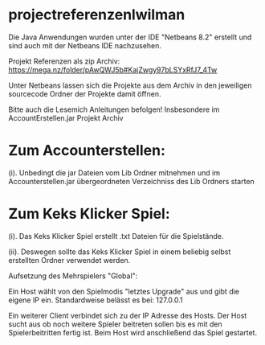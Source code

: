 # projectreferenzenlwilman

 Die Java Anwendungen wurden unter der IDE "Netbeans 8.2" erstellt und sind auch mit der Netbeans IDE nachzusehen.
 
 Projekt Referenzen als zip Archiv: https://mega.nz/folder/pAwQWJ5b#KajZwgy97bLSYxRfJ7_4Tw
 
 Unter Netbeans lassen sich die Projekte aus dem Archiv in den jeweiligen sourcecode Ordner der Projekte damit öffnen. 
 
 Bitte auch die Lesemich Anleitungen befolgen! Insbesondere im AccountErstellen.jar Projekt Archiv

# Zum Accounterstellen: 

(i). Unbedingt die jar Dateien vom Lib Ordner mitnehmen und im Accounterstellen.jar übergeordneten Verzeichniss des Lib Ordners starten

# Zum Keks Klicker Spiel:

(i). Das Keks Klicker Spiel erstellt .txt Dateien für die Spielstände. 

(ii). Deswegen sollte das Keks Klicker Spiel in einem beliebig selbst erstellten Ordner verwendet werden.

Aufsetzung des Mehrspielers "Global":

Ein Host wählt von den Spielmodis "letztes Upgrade" aus und gibt die eigene IP ein. Standardweise belässt es bei: 127.0.0.1 

Ein weiterer Client verbindet sich zu der IP Adresse des Hosts. 
Der Host sucht aus ob noch weitere Spieler beitreten sollen bis es mit den Spielerbeitritten fertig ist.
Beim Host wird anschließend das Spiel gestartet.

